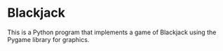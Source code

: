 # Blackjack

This is a Python program that implements a game of Blackjack using the Pygame library for graphics. 
